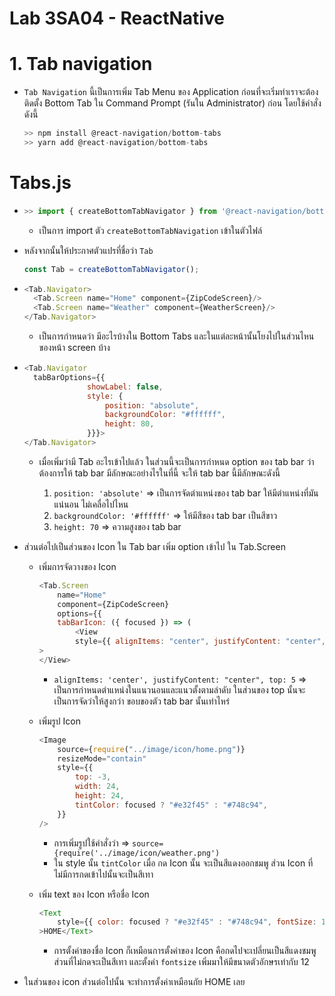 # Lab 3SA04 - ReactNative

# 1. Tab navigation

* `Tab Navigation` นี้เป็นการเพิ่ม Tab Menu ของ Application ก่อนที่จะเริ่มทำเราจะต้องติดตั้ง Bottom Tab ใน Command Prompt (รันใน Administrator) ก่อน โดยใช้คำสั่งดังนี้

    ```js
    >> npm install @react-navigation/bottom-tabs
    >> yarn add @react-navigation/bottom-tabs
    ```
# Tabs.js

* ```js
  >> import { createBottomTabNavigator } from '@react-navigation/bottom-tabs';
  ```

  * เป็นการ import ตัว `createBottomTabNavigation` เข้าในตัวไฟล์

* หลังจากนั้นให้ประกาศตัวแปรที่ชื่อว่า `Tab` 
  ```js
  const Tab = createBottomTabNavigator();
  ```

* ```js
  <Tab.Navigator>
    <Tab.Screen name="Home" component={ZipCodeScreen}/>
    <Tab.Screen name="Weather" component={WeatherScreen}/>
  </Tab.Navigator>
  ```
    * เป็นการกำหนดว่า มีอะไรบ้างใน Bottom Tabs และในแต่ละหน้านั้นโยงไปในส่วนไหนของหน้า screen บ้าง

* ```js
  <Tab.Navigator
    tabBarOptions={{
                showLabel: false,
                style: {
                    position: "absolute",
                    backgroundColor: "#ffffff",
                    height: 80,
                }}}>
  </Tab.Navigator>
  ```
  * เมื่อเพิ่มว่ามี Tab อะไรเข้าไปแล้ว ในส่วนนี้จะเป็นการกำหนด option ของ tab bar ว่าต้องการให้ tab bar มีลักษณะอย่างไรในที่นี้ จะให้ tab bar นี้มีลักษณะดังนี้
    
    1. `position: 'absolute'` => เป็นการจัดตำแหน่งของ tab bar ให้มีตำแหน่งที่มันแน่นอน ไม่เคลื่อไปไหน
    2. `backgroundColor: '#ffffff'` => ให้มีสีของ tab bar เป็นสีขาว
    3. `height: 70` => ความสูงของ tab bar 

* ส่วนต่อไปเป็นส่วนของ Icon ใน Tab bar เพิ่ม option เข้าไป ใน Tab.Screen
        
    * เพิ่มการจัดวางของ Icon 
        ```js
        <Tab.Screen
            name="Home"
            component={ZipCodeScreen}
            options={{
            tabBarIcon: ({ focused }) => (
                <View
                style={{ alignItems: "center", justifyContent: "center", top: 5 }}
        >
        </View>
        ```
        * `alignItems: 'center', justifyContent: "center", top: 5` => เป็นการกำหนดตำแหน่งในแนวนอนและแนวตั้งตามลำดับ ในส่วนของ top นั้นจะเป็นการจัดว่าให้สูงกว่า ขอบของตัว tab bar นั้นเท่าไหร่

    * เพิ่มรูป Icon
        ```js
        <Image
            source={require("../image/icon/home.png")}
            resizeMode="contain"
            style={{
                top: -3,
                width: 24,
                height: 24,
                tintColor: focused ? "#e32f45" : "#748c94",
            }}
        />
        ```
        * การเพิ่มรูปใช้คำสั่งว่า => `source={require('../image/icon/weather.png')`
        * ใน style นั้น `tintColor` เมื่อ กด Icon นั้น จะเป็นสีแดงออกชมพู ส่วน Icon ที่ไม่มีการกดเข้าไปนั้นจะเป็นสีเทา

    * เพิ่ม text ของ Icon หรือชื่อ Icon
        ```js
        <Text
            style={{ color: focused ? "#e32f45" : "#748c94", fontSize: 12 }}
        >HOME</Text>
        ```
        * การตั้งค่าของชื่อ Icon ก็เหมือนการตั้งค่าของ Icon คือกดไปจะเปลี่ยนเป็นสีแดงชมพู ส่วนที่ไม่กดจะเป็นสีเทา และตั้งค่า `fontsize` เพิ่มมาให้มีขนาดตัวอักษรเท่ากับ 12

* ในส่วนของ icon ส่วนต่อไปนั้น จะทำการตั้งค่าเหมือนกัย HOME เลย
        


        
            
        


